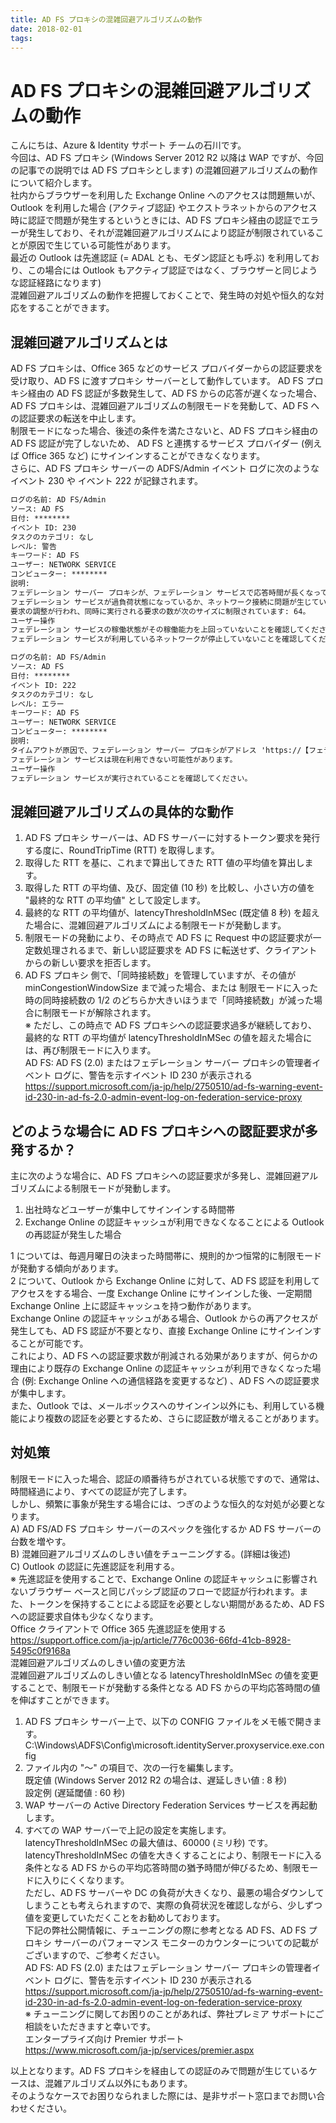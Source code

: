 ```yaml
---
title: AD FS プロキシの混雑回避アルゴリズムの動作
date: 2018-02-01
tags:
---
```

# AD FS プロキシの混雑回避アルゴリズムの動作

こんにちは、Azure & Identity サポート チームの石川です。  
今回は、AD FS プロキシ (Windows Server 2012 R2 以降は WAP ですが、今回の記事での説明では AD FS プロキシとします) の混雑回避アルゴリズムの動作について紹介します。  
社内からブラウザーを利用した Exchange Online へのアクセスは問題無いが、 Outlook を利用した場合 (アクティブ認証) やエクストラネットからのアクセス時に認証で問題が発生するというときには、AD FS プロキシ経由の認証でエラーが発生しており、それが混雑回避アルゴリズムにより認証が制限されていることが原因で生じている可能性があります。  
最近の Outlook は先進認証 (= ADAL とも、モダン認証とも呼ぶ) を利用しており、この場合には Outlook もアクティブ認証ではなく、ブラウザーと同じような認証経路になります)  
混雑回避アルゴリズムの動作を把握しておくことで、発生時の対処や恒久的な対応をすることができます。  

## 混雑回避アルゴリズムとは

AD FS プロキシは、Office 365 などのサービス プロバイダーからの認証要求を受け取り、AD FS に渡すプロキシ サーバーとして動作しています。
AD FS プロキシ経由の AD FS 認証が多数発生して、AD FS からの応答が遅くなった場合、AD FS プロキシは、混雑回避アルゴリズムの制限モードを発動して、AD FS への認証要求の転送を中止します。  
制限モードになった場合、後述の条件を満たさないと、AD FS プロキシ経由の AD FS 認証が完了しないため、 AD FS と連携するサービス プロバイダー (例えば Office 365 など) にサインインすることができなくなります。  
さらに、AD FS プロキシ サーバーの ADFS/Admin イベント ログに次のようなイベント 230 や イベント 222 が記録されます。  

```txt
ログの名前: AD FS/Admin  
ソース: AD FS  
日付: ********  
イベント ID: 230  
タスクのカテゴリ: なし  
レベル: 警告  
キーワード: AD FS  
ユーザー: NETWORK SERVICE  
コンピューター: ********  
説明:  
フェデレーション サーバー プロキシが、フェデレーション サービスで応答時間が長くなっているため輻輳が生じていることを検出しました。  
フェデレーション サービスが過負荷状態になっているか、ネットワーク接続に問題が生じている可能性があります。  
要求の調整が行われ、同時に実行される要求の数が次のサイズに制限されています: 64。  
ユーザー操作  
フェデレーション サービスの稼働状態がその稼働能力を上回っていないことを確認してください。  
フェデレーション サービスが利用しているネットワークが停止していないことを確認してください。  
```

```txt
ログの名前: AD FS/Admin  
ソース: AD FS  
日付: ********  
イベント ID: 222  
タスクのカテゴリ: なし  
レベル: エラー  
キーワード: AD FS  
ユーザー: NETWORK SERVICE  
コンピューター: ********  
説明:  
タイムアウトが原因で、フェデレーション サーバー プロキシがアドレス 'https://【フェデレーション サービス名】/adfs/services/trust/2005/usernamemixed' のフェデレーション サービスへの要求を完了できませんでした。  
フェデレーション サービスは現在利用できない可能性があります。  
ユーザー操作  
フェデレーション サービスが実行されていることを確認してください。  
```

## 混雑回避アルゴリズムの具体的な動作  

1. AD FS プロキシ サーバーは、AD FS サーバーに対するトークン要求を発行する度に、RoundTripTime (RTT) を取得します。  
2. 取得した RTT を基に、これまで算出してきた RTT 値の平均値を算出します。  
3. 取得した RTT の平均値、及び、固定値 (10 秒) を比較し、小さい方の値を "最終的な RTT の平均値" として設定します。  
4. 最終的な RTT の平均値が、latencyThresholdInMSec (既定値 8 秒) を超えた場合に、混雑回避アルゴリズムによる制限モードが発動します。  
5. 制限モードの発動により、その時点で AD FS に Request 中の認証要求が一定数処理されるまで、新しい認証要求を AD FS に転送せず、クライアントからの新しい要求を拒否します。  
6. AD FS プロキシ 側で、「同時接続数」を管理していますが、その値が minCongestionWindowSize まで減った場合、または 制限モードに入った時の同時接続数の 1/2 のどちらか大きいほうまで「同時接続数」が減った場合に制限モードが解除されます。  
※ ただし、この時点で AD FS プロキシへの認証要求過多が継続しており、最終的な RTT の平均値が latencyThresholdInMSec の値を超えた場合には、再び制限モードに入ります。  
AD FS: AD FS (2.0) またはフェデレーション サーバー プロキシの管理者イベント ログに、警告を示すイベント ID 230 が表示される   
https://support.microsoft.com/ja-jp/help/2750510/ad-fs-warning-event-id-230-in-ad-fs-2.0-admin-event-log-on-federation-service-proxy  

## どのような場合に AD FS プロキシへの認証要求が多発するか？  

主に次のような場合に、AD FS プロキシへの認証要求が多発し、混雑回避アルゴリズムによる制限モードが発動します。  

1. 出社時などユーザーが集中してサインインする時間帯  
2. Exchange Online の認証キャッシュが利用できなくなることによる Outlook の再認証が発生した場合  

1 については、毎週月曜日の決まった時間帯に、規則的かつ恒常的に制限モードが発動する傾向があります。  
2 について、Outlook から Exchange Online に対して、AD FS 認証を利用してアクセスをする場合、一度 Exchange Online にサインインした後、一定期間 Exchange Online 上に認証キャッシュを持つ動作があります。  
Exchange Online の認証キャッシュがある場合、Outlook からの再アクセスが発生しても、AD FS 認証が不要となり、直接 Exchange Online にサインインすることが可能です。  
これにより、AD FS への認証要求数が削減される効果がありますが、何らかの理由により既存の Exchange Online の認証キャッシュが利用できなくなった場合 (例: Exchange Online への通信経路を変更するなど) 、AD FS への認証要求が集中します。  
また、Outlook では、メールボックスへのサインイン以外にも、利用している機能により複数の認証を必要とするため、さらに認証数が増えることがあります。  

## 対処策

制限モードに入った場合、認証の順番待ちがされている状態ですので、通常は、時間経過により、すべての認証が完了します。  
しかし、頻繁に事象が発生する場合には、つぎのような恒久的な対処が必要となります。  
A) AD FS/AD FS プロキシ サーバーのスペックを強化するか AD FS サーバーの台数を増やす。  
B) 混雑回避アルゴリズムのしきい値をチューニングする。(詳細は後述)  
C) Outlook の認証に先進認証を利用する。  
※ 先進認証を使用することで、Exchange Online の認証キャッシュに影響されないブラウザー ベースと同じパッシブ認証のフローで認証が行われます。また、トークンを保持することによる認証を必要としない期間があるため、AD FS への認証要求自体も少なくなります。  
Office クライアントで Office 365 先進認証を使用する  
https://support.office.com/ja-jp/article/776c0036-66fd-41cb-8928-5495c0f9168a  
混雑回避アルゴリズムのしきい値の変更方法  
混雑回避アルゴリズムのしきい値となる latencyThresholdInMSec の値を変更することで、制限モードが発動する条件となる AD FS からの平均応答時間の値を伸ばすことができます。  

1. AD FS プロキシ サーバー上で、以下の CONFIG ファイルをメモ帳で開きます。  
C:\Windows\ADFS\Config\microsoft.identityServer.proxyservice.exe.config  
2. ファイル内の "～" の項目で、次の一行を編集します。  
既定値 (Windows Server 2012 R2 の場合は、遅延しきい値 : 8 秒)  
設定例 (遅延閾値 : 60 秒)  
3. WAP サーバーの Active Directory Federation Services サービスを再起動します。  
4. すべての WAP サーバーで上記の設定を実施します。  
latencyThresholdInMSec の最大値は、60000 (ミリ秒) です。  
latencyThresholdInMSec の値を大きくすることにより、制限モードに入る条件となる AD FS からの平均応答時間の猶予時間が伸びるため、制限モードに入りにくくなります。  
ただし、AD FS サーバーや DC の負荷が大きくなり、最悪の場合ダウンしてしまうことも考えられますので、実際の負荷状況を確認しながら、少しずつ値を変更していただくことをお勧めしております。  
下記の弊社公開情報に、チューニングの際に参考となる AD FS、AD FS プロキシ サーバーのパフォーマンス モニターのカウンターについての記載がございますので、ご参考ください。  
AD FS: AD FS (2.0) またはフェデレーション サーバー プロキシの管理者イベント ログに、警告を示すイベント ID 230 が表示される  
https://support.microsoft.com/ja-jp/help/2750510/ad-fs-warning-event-id-230-in-ad-fs-2.0-admin-event-log-on-federation-service-proxy  
※ チューニングに関してお困りのことがあれば、弊社プレミア サポートにご相談をいただきますと幸いです。  
エンタープライズ向け Premier サポート  
https://www.microsoft.com/ja-jp/services/premier.aspx  

以上となります。AD FS プロキシを経由しての認証のみで問題が生じているケースは、混雑アルゴリズム以外にもあります。  
そのようなケースでお困りなられました際には、是非サポート窓口までお問い合わせください。  
